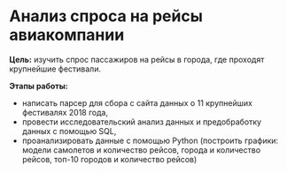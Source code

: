 # Анализ спроса на рейсы авиакомпании
<b>Цель:</b> изучить спрос пассажиров на рейсы в города, где проходят крупнейшие фестивали.

<b>Этапы работы:</b>
- написать парсер для сбора с сайта данных о 11 крупнейших фестивалях 2018 года,
- провести исследовательский анализ данных и предобработку данных с помощью SQL,
- проанализировать данные с помощью Python (построить графики: модели самолетов и количество рейсов, города и количество рейсов, топ-10 городов и количество рейсов)